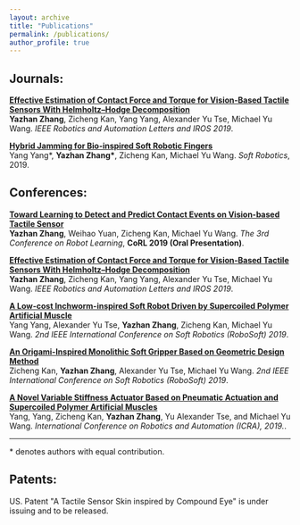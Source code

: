 ```yaml
---
layout: archive
title: "Publications"
permalink: /publications/
author_profile: true
---
```


## Journals:

<b>[Effective Estimation of Contact Force and Torque for Vision-Based Tactile Sensors With Helmholtz–Hodge Decomposition](http://adamzhang129.github.io/publications/EstContactForce)</b> 
<br> 
<b>Yazhan Zhang</b>, Zicheng Kan, Yang Yang, Alexander Yu Tse, Michael Yu Wang.
<i>IEEE Robotics and Automation Letters and IROS 2019</i>.
 
<b>[Hybrid Jamming for Bio-inspired Soft Robotic Fingers]()</b> 
<br> 
Yang Yang*, <b>Yazhan Zhang*</b>, Zicheng Kan, Michael Yu Wang.
<i>Soft Robotics</i>, 2019.

## Conferences:

<b>[Toward Learning to Detect and Predict Contact Events on Vision-based Tactile Sensor](http://adamzhang129.github.io/publications/ContactEventLearning)</b> 
<br> 
<b>Yazhan Zhang</b>, Weihao Yuan, Zicheng Kan, Michael Yu Wang.
<i>The 3rd Conference on Robot Learning</i>, <b>CoRL 2019 (Oral Presentation)</b>.

<b>[Effective Estimation of Contact Force and Torque for Vision-Based Tactile Sensors With Helmholtz–Hodge Decomposition](http://adamzhang129.github.io/publications/EstContactForce)</b> 
<br> 
<b>Yazhan Zhang</b>, Zicheng Kan, Yang Yang, Alexander Yu Tse, Michael Yu Wang.
<i>IEEE Robotics and Automation Letters and IROS 2019</i>.

<b>[A Low-cost Inchworm-inspired Soft Robot Driven by Supercoiled Polymer Artificial Muscle](http://adamzhang129.github.io/publications/Inchworm)</b> 
<br> 
Yang Yang, Alexander Yu Tse, <b>Yazhan Zhang</b>, Zicheng Kan, Michael Yu Wang.
<i>2nd IEEE International Conference on Soft Robotics (RoboSoft) 2019</i>.

<b>[An Origami-Inspired Monolithic Soft Gripper Based on Geometric Design Method](http://adamzhang129.github.io/publications/OrigamiGripper)</b> 
<br> 
Zicheng Kan, <b>Yazhan Zhang</b>, Alexander Yu Tse, Michael Yu Wang.
<i>2nd IEEE International Conference on Soft Robotics (RoboSoft) 2019</i>.

<b>[A Novel Variable Stiffness Actuator Based on Pneumatic Actuation and Supercoiled Polymer Artificial Muscles](http://adamzhang129.github.io/publications/SupercoiledFinger)</b> 
<br> 
Yang, Yang, Zicheng Kan, <b>Yazhan Zhang</b>, Yu Alexander Tse, and Michael Yu Wang.
<i>International Conference on Robotics and Automation (ICRA), 2019.</i>.

---
\* denotes authors with equal contribution.

## Patents:

US. Patent "A Tactile Sensor Skin inspired by Compound Eye" is under issuing and to be released.
